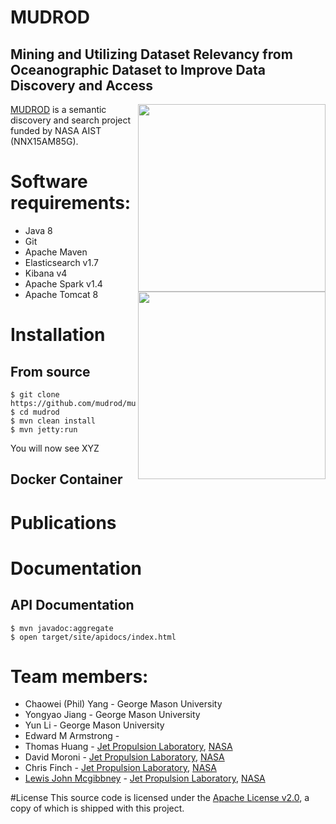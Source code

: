 # MUDROD
## Mining and Utilizing Dataset Relevancy from Oceanographic Dataset to Improve Data Discovery and Access

<img src="http://geant4.slac.stanford.edu/Space06/NASAJPLlogo.jpg" align="right" width="300" />
<img src="https://upload.wikimedia.org/wikipedia/en/thumb/e/e3/GMU_logo.svg/400px-GMU_logo.svg.png" align="right" width="300" />

[MUDROD](https://esto.nasa.gov/forum/estf2015/presentations/Yang_S8P1_ESTF2015.pdf) 
is a semantic discovery and search project funded by NASA AIST (NNX15AM85G).

# Software requirements: 
 * Java 8
 * Git
 * Apache Maven
 * Elasticsearch v1.7
 * Kibana v4
 * Apache Spark v1.4
 * Apache Tomcat 8

# Installation

## From source
```
$ git clone https://github.com/mudrod/mudrod.git
$ cd mudrod
$ mvn clean install
$ mvn jetty:run
```
You will now see XYZ

## Docker Container

# Publications

# Documentation

## API Documentation

```
$ mvn javadoc:aggregate
$ open target/site/apidocs/index.html
```

# Team members:

 * Chaowei (Phil) Yang - George Mason University
 * Yongyao Jiang - George Mason University
 * Yun Li - George Mason University
 * Edward M Armstrong - 
 * Thomas Huang - [Jet Propulsion Laboratory](http://www.jpl.nasa.gov/), [NASA](http://www.nasa.gov)
 * David Moroni - [Jet Propulsion Laboratory](http://www.jpl.nasa.gov/), [NASA](http://www.nasa.gov)
 * Chris Finch - [Jet Propulsion Laboratory](http://www.jpl.nasa.gov/), [NASA](http://www.nasa.gov)
 * [Lewis John Mcgibbney](https://www.linkedin.com/in/lmcgibbney) - [Jet Propulsion Laboratory](http://www.jpl.nasa.gov/), [NASA](http://www.nasa.gov)

#License
This source code is licensed under the [Apache License v2.0](http://www.apache.org/licenses/LICENSE-2.0), a
copy of which is shipped with this project.

